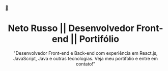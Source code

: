 <a href="https://buzzvel-neto-russo.vercel.app/"  target="_blank">🔗</a><h1 align='center'> Neto Russo || Desenvolvedor Front-end || Portifólio</h1>

<p align='center'>"Desenvolvedor Front-end e Back-end com experiência em React.js, JavaScript, Java e outras tecnologias. Veja meu portifólio e entre em contato!"</p>
